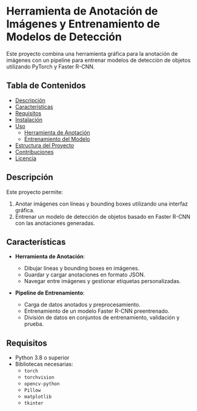 # Herramienta de Anotación de Imágenes y Entrenamiento de Modelos de Detección

Este proyecto combina una herramienta gráfica para la anotación de imágenes con un pipeline para entrenar modelos de detección de objetos utilizando PyTorch y Faster R-CNN.

## Tabla de Contenidos

- [Descripción](#descripción)
- [Características](#características)
- [Requisitos](#requisitos)
- [Instalación](#instalación)
- [Uso](#uso)
  - [Herramienta de Anotación](#herramienta-de-anotación)
  - [Entrenamiento del Modelo](#entrenamiento-del-modelo)
- [Estructura del Proyecto](#estructura-del-proyecto)
- [Contribuciones](#contribuciones)
- [Licencia](#licencia)

## Descripción

Este proyecto permite:
1. Anotar imágenes con líneas y bounding boxes utilizando una interfaz gráfica.
2. Entrenar un modelo de detección de objetos basado en Faster R-CNN con las anotaciones generadas.

## Características

- **Herramienta de Anotación**:
  - Dibujar líneas y bounding boxes en imágenes.
  - Guardar y cargar anotaciones en formato JSON.
  - Navegar entre imágenes y gestionar etiquetas personalizadas.

- **Pipeline de Entrenamiento**:
  - Carga de datos anotados y preprocesamiento.
  - Entrenamiento de un modelo Faster R-CNN preentrenado.
  - División de datos en conjuntos de entrenamiento, validación y prueba.

## Requisitos

- Python 3.8 o superior
- Bibliotecas necesarias:
  - `torch`
  - `torchvision`
  - `opencv-python`
  - `Pillow`
  - `matplotlib`
  - `tkinter`

